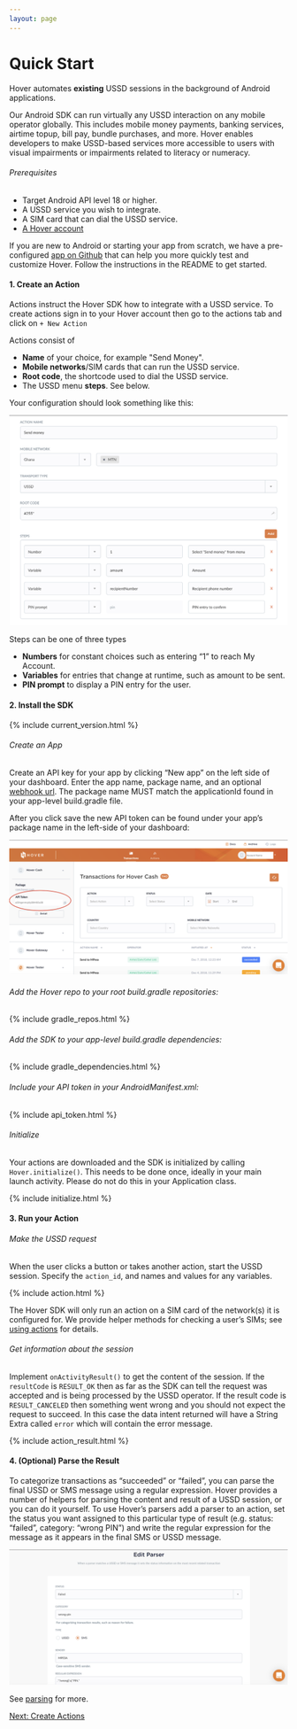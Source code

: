 ```yaml
---
layout: page
---
```


# Quick Start

Hover automates **existing** USSD sessions in the background of Android applications.

Our Android SDK can run virtually any USSD interaction on any mobile operator globally. This includes mobile money payments, banking services, airtime topup, bill pay, bundle purchases, and more. Hover enables developers to make USSD-based services more accessible to users with visual impairments or impairments related to literacy or numeracy.

###### Prerequisites

-   Target Android API level 18 or higher.
-   A USSD service you wish to integrate.
-   A SIM card that can dial the USSD service.
-   [A Hover account](https://www.usehover.com/u/sign_up)

If you are new to Android or starting your app from scratch, we have a pre-configured <a target="_blank" href="https://github.com/UseHover/HoverStarter">app on Github</a> that can help you more quickly test and customize Hover. Follow the instructions in the README to get started.

#### 1\. Create an Action

Actions instruct the Hover SDK how to integrate with a USSD service. To create actions sign in to your Hover account then go to the actions tab and click on `+ New Action`

Actions consist of

-   **Name** of your choice, for example "Send Money".
-   **Mobile networks**/SIM cards that can run the USSD service.
-   **Root code**, the shortcode used to dial the USSD service.
-   The USSD menu **steps**. See below.

Your configuration should look something like this:

![](/assets/images/action-form-example.png)

Steps can be one of three types

-   **Numbers** for constant choices such as entering “1” to reach My Account.
-   **Variables** for entries that change at runtime, such as amount to be sent.
-   **PIN prompt** to display a PIN entry for the user.

#### 2\. Install the SDK

{% include current_version.html %}

###### Create an App

Create an API key for your app by clicking “New app” on the left side of your dashboard. Enter the app name, package name, and an optional [webhook url](/webhooks). The package name MUST match the applicationId found in your app-level build.gradle file.

After you click save the new API token can be found under your app’s package name in the left-side of your dashboard:

![](/assets/images/api-key-location.png)

###### Add the Hover repo to your root build.gradle repositories:

{% include gradle_repos.html %}

###### Add the SDK to your app-level build.gradle dependencies:

{% include gradle_dependencies.html %}

###### Include your API token in your AndroidManifest.xml:

{% include api_token.html %}

###### Initialize

Your actions are downloaded and the SDK is initialized by calling `Hover.initialize()`. This needs to be done once, ideally in your main launch activity. Please do not do this in your Application class.

{% include initialize.html %}

#### 3\. Run your Action

###### Make the USSD request

When the user clicks a button or takes another action, start the USSD session. Specify the `action_id`, and names and values for any variables.

{% include action.html %}

The Hover SDK will only run an action on a SIM card of the network(s) it is configured for. We provide helper methods for checking a user’s SIMs; see [using actions](/actions) for details.

###### Get information about the session

Implement `onActivityResult()` to get the content of the session. If the `resultCode` is `RESULT_OK` then as far as the SDK can tell the request was accepted and is being processed by the USSD operator. If the result code is `RESULT_CANCELED` then something went wrong and you should not expect the request to succeed. In this case the data intent returned will have a String Extra called `error` which will contain the error message.

{% include action_result.html %}

#### 4\. (Optional) Parse the Result

To categorize transactions as “succeeded” or “failed”, you can parse the final USSD or SMS message using a regular expression. Hover provides a number of helpers for parsing the content and result of a USSD session, or you can do it yourself. To use Hover’s parsers add a parser to an action, set the status you want assigned to this particular type of result (e.g. status: “failed”, category: “wrong PIN”) and write the regular expression for the message as it appears in the final SMS or USSD message.

![](/assets/images/parser-form-example.png)

See [parsing](/parsing) for more.

[Next: Create Actions](/actions)